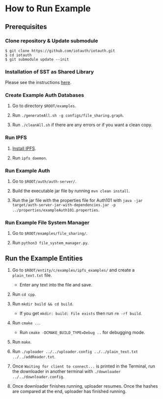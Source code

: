 # How to Run Example

## Prerequisites

### Clone repository & Update submodule
```
$ git clone https://github.com/iotauth/iotauth.git
$ cd iotauth
$ git submodule update --init
```

### Installation of SST as Shared Library
Please see the instructions [here](https://github.com/iotauth/sst-c-api?tab=readme-ov-file#compile-as-shared-library).

### Create Example Auth Databases

1. Go to directory `$ROOT/examples`.

2. Run `./generateAll.sh -g configs/file_sharing.graph`.

3. Run `./cleanAll.sh` if there are any errors or if you want a clean copy.

### Run IPFS

1. [Install IPFS](https://docs.ipfs.tech/install/command-line/#install-official-binary-distributions).

2. Run `ipfs daemon`.

### Run Example Auth

1. Go to `$ROOT/auth/auth-server/`.

2. Build the executable jar file by running `mvn clean install`.

3. Run the jar file with the properties file for Auth101 with `java -jar target/auth-server-jar-with-dependencies.jar -p ../properties/exampleAuth101.properties`.

### Run Example File System Manager

1. Go to `$ROOT/examples/file_sharing/`.

2. Run `python3 file_system_manager.py`.

## Run the Example Entities

1. Go to `$ROOT/entity/c/examples/ipfs_examples/` and create a `plain_text.txt` file.
    - Enter any text into the file and save.

2. Run `cd cpp`.

3. Run `mkdir build && cd build`.
    - If you get `mkdir: build: File exists` then run `rm -rf build`.

4. Run `cmake ..`.
    - Run `cmake -DCMAKE_BUILD_TYPE=Debug ..` for debugging mode.

5. Run `make`.

6. Run `./uploader ../../uploader.config ../../plain_text.txt ../../addReader.txt`.

7. Once `Waiting for client to connect...` is printed in the Terminal, run the downloader in another terminal with `./downloader ../../downloader.config`.

8. Once downloader finishes running, uploader resumes. Once the hashes are compared at the end, uploader has finished running.